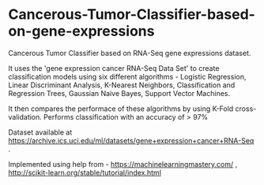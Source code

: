 # Cancerous-Tumor-Classifier-based-on-gene-expressions
Cancerous Tumor Classifier based on RNA-Seq gene expressions dataset.

It uses the 'gene expression cancer RNA-Seq Data Set' to create classification models using six different algorithms - 
Logistic Regression,
Linear Discriminant Analysis,
K-Nearest Neighbors,
Classification and Regression Trees,
Gaussian Naive Bayes,
Support Vector Machines.

It then compares the performace of these algorithms by using K-Fold cross-validation.
Performs classification with an accuracy of > 97%

Dataset available at https://archive.ics.uci.edu/ml/datasets/gene+expression+cancer+RNA-Seq .

Implemented using help from -
https://machinelearningmastery.com/ ,
http://scikit-learn.org/stable/tutorial/index.html 
